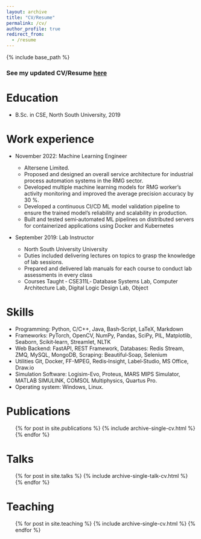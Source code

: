 ```yaml
---
layout: archive
title: "CV/Resume"
permalink: /cv/
author_profile: true
redirect_from:
  - /resume
---
```


{% include base_path %}

### See my updated CV/Resume [here](http://sajidahmed12.github.io/files/Md_Sajid_Ahmed_CV.pdf)

Education
======
* B.Sc. in CSE, North South University, 2019

Work experience
======
* November 2022: Machine Learning Engineer
  * Altersene Limited.
  * Proposed and designed an overall service architecture for industrial process automation systems in the RMG sector.
  * Developed multiple machine learning models for RMG worker’s activity monitoring and improved the average precision accuracy by 30 %.
  * Developed a continuous CI/CD ML model validation pipeline to ensure the trained model’s reliability and scalability in production.
  * Built and tested semi‑automated ML pipelines on distributed servers for containerized applications using Docker and Kubernetes

* September 2019: Lab Instructor
  * North South University University
  * Duties included delivering lectures on topics to grasp the knowledge of lab sessions.
  * Prepared and delivered lab manuals for each course to conduct lab assessments in every class
  * Courses Taught ‑ CSE311L‑ Database Systems Lab, Computer Architecture Lab, Digital Logic Design Lab, Object
  
Skills
======
- Programming: Python, C/C++, Java, Bash‑Script, LaTeX, Markdown
- Frameworks: PyTorch, OpenCV, NumPy, Pandas, SciPy, PIL, Matplotlib, Seaborn, Scikit‑learn, Streamlet, NLTK
- Web Backend: FastAPI, REST Framework, Databases: Redis Stream, ZMQ, MySQL, MongoDB, Scraping: Beautiful‑Soap, Selenium
- Utilities Git, Docker, FF-MPEG, Redis‑Insight, Label‑Studio, MS Office, Draw.io
- Simulation Software: Logisim-Evo, Proteus, MARS MIPS Simulator, MATLAB SIMULINK, COMSOL Multiphysics, Quartus Pro.
- Operating system: Windows, Linux.


Publications
======
  <ul>{% for post in site.publications %}
    {% include archive-single-cv.html %}
  {% endfor %}</ul>
  
Talks
======
  <ul>{% for post in site.talks %}
    {% include archive-single-talk-cv.html %}
  {% endfor %}</ul>
  
Teaching
======
  <ul>{% for post in site.teaching %}
    {% include archive-single-cv.html %}
  {% endfor %}</ul>
